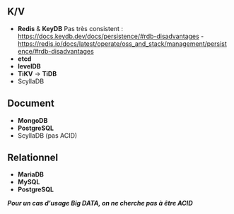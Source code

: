 ## K/V
* **Redis** & **KeyDB** Pas très consistent : https://docs.keydb.dev/docs/persistence/#rdb-disadvantages - https://redis.io/docs/latest/operate/oss_and_stack/management/persistence/#rdb-disadvantages
* **etcd**
* **levelDB**
* **TiKV** -> **TiDB**
* ScyllaDB

## Document
* **MongoDB**
* **PostgreSQL**
* ScyllaDB (pas ACID)

## Relationnel
* **MariaDB**
* **MySQL**
* **PostgreSQL**

***Pour un cas d'usage Big DATA, on ne cherche pas à être ACID***